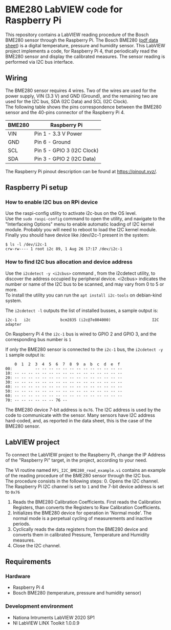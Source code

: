 # BME280 LabVIEW code for Raspberry Pi

This repository contains a LabVIEW reading procedure of the Bosch BME280 sensor through the Raspberry Pi. The Bosch BME280 ([pdf data sheet](Documents/bst-bme280-ds002.pdf)) is a digital temperature, pressure and humidity sensor. This LabVIEW project implements a code, for Raspberry Pi 4, that periodically read the BME280 sensor and display the calibrated measures. The sensor reading is performed via I2C bus interface.

## Wiring

The BME280 sensor requires 4 wires. Two of the wires are used for the power supply, VIN (3.3 V) and GND (Ground), and the remaining two are used for the I2C bus, SDA (I2C Data) and SCL (I2C Clock).<br>
The following table shows the pins correspondence between the BME280 sensor and the 40-pins connector of the Raspberry Pi 4.

| BME280 | Raspberry Pi |
| ----- | ----- |
| VIN | Pin 1 - 3.3 V Power |
| GND | Pin 6 - Ground |
| SCL | Pin 5 - GPIO 3 (I2C Clock) |
| SDA | Pin 3 - GPIO 2 (I2C Data) |

The Raspberry Pi pinout description can be found at https://pinout.xyz/.

## Raspberry Pi setup

### How to enable I2C bus on RPi device
Use the raspi-config utility to activate i2c-bus on the OS level.<br>
Use the `sudo raspi-config` command to open the utility, and navigate to the "Interfaceing Options" menu to enable automatic loading of I2C kernel module. Probably you will need to reboot to load the I2C kernel module.<br>
Finally you should have device like /dev/i2c-1 present in the system:
```
$ ls -l /dev/i2c-1
crw-rw---- 1 root i2c 89, 1 Aug 26 17:17 /dev/i2c-1
```
### How to find I2C bus allocation and device address
Use the `i2cdetect -y <i2cbus>` command , from the i2cdetect utility, to discover the address occupied by peripheral device. \<i2cbus\> indicates the number or name of the I2C bus to be scanned, and may vary from 0 to 5 or more.<br>
To install the utility you can run the `apt install i2c-tools` on debian-kind system.

The `i2cdetect -l` outputs the list of installed busses, a sample output is:
```
i2c-1   i2c             bcm2835 (i2c@7e804000)                  I2C adapter
```
On Raspberry Pi 4 the `i2c-1` bus is wired to GPIO 2 and GPIO 3, and the corresponding bus number is `1`

If only the BME280 sensor is connected to the `i2c-1` bus, the `i2cdetect -y 1` sample output is:
```
    0  1  2  3  4  5  6  7  8  9  a  b  c  d  e  f
00:          -- -- -- -- -- -- -- -- -- -- -- -- --
10: -- -- -- -- -- -- -- -- -- -- -- -- -- -- -- --
20: -- -- -- -- -- -- -- -- -- -- -- -- -- -- -- --
30: -- -- -- -- -- -- -- -- -- -- -- -- -- -- -- --
40: -- -- -- -- -- -- -- -- -- -- -- -- -- -- -- --
50: -- -- -- -- -- -- -- -- -- -- -- -- -- -- -- --
60: -- -- -- -- -- -- -- -- -- -- -- -- -- -- -- --
70: -- -- -- -- -- -- 76 --    
```
The BME280 device 7-bit address is `0x76`. The I2C address is used by the code to communicate with the sensor. Many sensors have I2C address hard-coded, and, as reported in the data sheet, this is the case of the BME280 sensor.

## LabVIEW project
To connect the LabVIEW project to the Raspberry Pi, change the IP Address of the "Raspberry Pi" target, in the project, according to your need.

The VI routine named `RPi_I2C_BME280_read_example.vi` contains an example of the reading procedure of the BME280 sensor through the I2C bus.<br>
The procedure consists in the following steps:
0. Opens the I2C channel. The Raspberry Pi I2C channel is set to `1` and the 7-bit device address is set to `0x76`
1. Reads the BME280 Calibration Coefficients. First reads the Calibration Registers, than converts the Registers to Raw Calibration Coefficients.
2. Initializes the BME280 device for operation in 'Normal mode'. The normal mode is a perpetual cycling of measurements and inactive periods.
3. Cyclically reads the data registers from the BME280 device and converts them in calibrated Pressure, Temperature and Humidity measures.
4. Close the I2C channel.

## Requirements
### Hardware
- Raspberry Pi 4
- Bosch BME280 (temperature, pressure and humidity sensor)

### Development environment
- Nationa Intruments LabVIEW 2020 SP1
- NI LabVIEW LINX Toolkit 1.0.0.9
